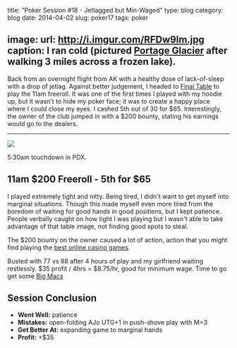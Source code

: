 title: "Poker Session #18 - Jetlagged but Min-Waged"
type: blog
category: blog
date: 2014-04-02
slug: poker17
tags: poker

image:
    url: http://i.imgur.com/RFDw9lm.jpg
    caption: I ran cold (pictured <a href="http://www.tripadvisor.com/Attraction_Review-g31000-d104206-Reviews-Portage_Glacier-Girdwood_Alaska.html">Portage Glacier</a> after walking 3 miles across a frozen lake).
---

Back from an overnight flight from AK with a healthy dose of lack-of-sleep with
a drop of jetlag. Against better judgement, I headed to [Final
Table](http://pokerportland.com) to play the 11am freeroll. It was one of the
first times I played with my hoodie up, but it wasn't to hide my poker face; it
was to create a happy place where I could close my eyes. I cashed 5th out of 30
for $65. Interestingly, the owner of the club jumped in with a $200 bounty,
stating his earnings would go to the dealers.

---

![](http://imgur.com/QE4cFap.jpg)

<div class="page-caption"><span>
  5:30am touchdown in PDX.
</span></div>

## 11am $200 Freeroll - 5th for $65

I played extremely tight and nitty. Being tired, I didn't want to get myself
into marginal situations. Though this made myself even more tired from the
boredom of waiting for good hands in good positions, but I kept patience.
People verbally caught on how tight I was playing but I wasn't able to take
advantage of that table image, not finding good spots to steal.

The $200 bounty on the owner caused a lot of action, action that you might find
playing the [best online casino
games](https://www.caesarscasino.com/en/all-games).

Busted with 77 vs 88 after 4 hours of play and my girlfriend waiting
restlessly.  $35 profit / 4hrs = $8.75/hr, good for minimum wage. Time to go
get some [Big
Macs](http://www.mcdonalds.com/us/en/food/product_nutrition.sandwiches.255.big-mac.html)

## Session Conclusion

- **Went Well:** patience
- **Mistakes:** open-folding AJo UTG+1 in push-shove play with M=3
- **Get Better At:** expanding game to marginal hands
- **Profit:** +$35
